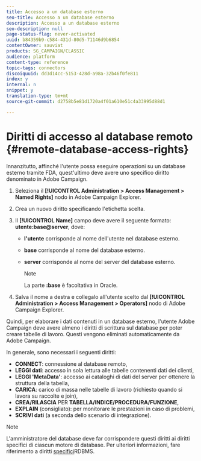 ```yaml
---
title: Accesso a un database esterno
seo-title: Accesso a un database esterno
description: Accesso a un database esterno
seo-description: null
page-status-flag: never-activated
uuid: b84359b9-c584-431d-80d5-71146d9b6854
contentOwner: sauviat
products: SG_CAMPAIGN/CLASSIC
audience: platform
content-type: reference
topic-tags: connectors
discoiquuid: dd3d14cc-5153-428d-a98a-32b46f0fe811
index: y
internal: n
snippet: y
translation-type: tm+mt
source-git-commit: d2758b5e81d1720a4f01a610e51c4a33995d88d1

---
```



# Diritti di accesso al database remoto {#remote-database-access-rights}

Innanzitutto, affinché l&#39;utente possa eseguire operazioni su un database esterno tramite FDA, quest&#39;ultimo deve avere uno specifico diritto denominato in Adobe Campaign.

1. Seleziona il **[!UICONTROL Administration > Access Management > Named Rights]** nodo in Adobe Campaign Explorer.
1. Crea un nuovo diritto specificando l&#39;etichetta scelta.
1. Il **[!UICONTROL Name]** campo deve avere il seguente formato: **utente:base@server**, dove:

   * **l&#39;utente** corrisponde al nome dell&#39;utente nel database esterno.
   * **base** corrisponde al nome del database esterno.
   * **server** corrisponde al nome del server del database esterno.

      >[!NOTE]
      >
      >La parte **:base** è facoltativa in Oracle.

1. Salva il nome a destra e collegalo all&#39;utente scelto dal **[!UICONTROL Administration > Access Management > Operators]** nodo di Adobe Campaign Explorer.

Quindi, per elaborare i dati contenuti in un database esterno, l&#39;utente Adobe Campaign deve avere almeno i diritti di scrittura sul database per poter creare tabelle di lavoro. Questi vengono eliminati automaticamente da Adobe Campaign.

In generale, sono necessari i seguenti diritti:

* **CONNECT**: connessione al database remoto,
* **LEGGI dati**: accesso in sola lettura alle tabelle contenenti dati dei clienti,
* **LEGGI &#39;MetaData&#39;**: accesso ai cataloghi di dati del server per ottenere la struttura della tabella,
* **CARICA**: carico di massa nelle tabelle di lavoro (richiesto quando si lavora su raccolte e join),
* **CREA/RILASCIA** PER **TABELLA/INDICE/PROCEDURA/FUNZIONE**,
* **EXPLAIN** (consigliato): per monitorare le prestazioni in caso di problemi,
* **SCRIVI dati** (a seconda dello scenario di integrazione).

>[!NOTE]
>
>L&#39;amministratore del database deve far corrispondere questi diritti ai diritti specifici di ciascun motore di database. Per ulteriori informazioni, fare riferimento a diritti [specifici](https://docs.campaign.adobe.com/doc/AC6.1/en/technicalResources/technicalResources.html)RDBMS.